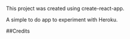 This project was created using create-react-app.

A simple to do app to experiment with Heroku.

##Credits
